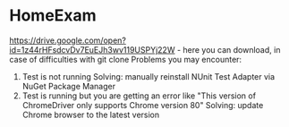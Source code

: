 # HomeExam
https://drive.google.com/open?id=1z44rHFsdcvDv7EuEJh3wv119USPYj22W - here you can download, in case of difficulties with git clone 
Problems you may encounter:
1) Test is not running
Solving: manually reinstall NUnit Test Adapter via NuGet Package Manager
2) Test is running but you are getting an error like "This version of ChromeDriver only supports Chrome version 80"
Solving: update Chrome browser to the latest version
